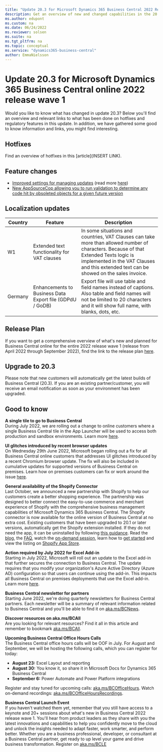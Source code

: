```yaml
---
title: "Update 20.3 for Microsoft Dynamics 365 Business Central 2022 Release Wave 1"
description: Get an overview of new and changed capabilities in the 20.3 update of Business Central online, which is part of 2022 release wave 1.
ms.author: edupont
ms.custom: na
ms.date: 06/24/2022
ms.reviewer: solsen
ms.suite: na
ms.tgt_pltfrm: na
ms.topic: conceptual
ms.service: "dynamics365-business-central"
author: EmmaNielsson
---
```


# Update 20.3 for Microsoft Dynamics 365 Business Central online 2022 release wave 1

Would you like to know what has changed in update 20.3? Below you'll find an overview and relevant links to what has been done on hotfixes and regulatory features in this update. In addition, we have gathered some good to know information and links, you might find interesting.

## Hotfixes

Find an overview of hotfixes in this [article](INSERT LINK).

## Feature changes  
- [Improved settings for managing updates](/dynamics365-release-plan/2022wave1/smb/dynamics365-business-central/improved-settings-managing-updates) (read more [here](/dynamics365/business-central/dev-itpro/administration/tenant-admin-center-update-management))
- [New AppSourceCop allowing you to run validation to determine any code hit by obsoleted objects for a given future version](/dynamics365/business-central/dev-itpro/developer/analyzers/appsourcecop-as0105)

## Localization updates

| Country| Feature  |Description|
|-------------|--------------|--------------|
|W1 | Extended text functionality for VAT clauses | In some situations and countries, VAT Clauses can take more than allowed number of characters. Because of that Extended Texts logic is implemented in the VAT Clauses and this extended text can be showed on the sales invoice. |
| Germany | Enhancements to Business Data Export file (GDPdU / GoDB) | Export file will use table and field names instead of captions. Also table and field names will not be limited to 20 characters and it will show full name, with blanks, dots, etc.|

## Release Plan  

If you want to get a comprehensive overview of what's new and planned for Business Central online for the entire 2022 release wave 1 (release from April 2022 through  September 2022), find the link to the release plan [here](/dynamics365-release-plan/2021wave2/smb/dynamics365-business-central/planned-features).

## Upgrade to 20.3

Please note that new customers will automatically get the latest builds of Business Central (20.3). If you are an existing partner/customer, you will receive an email notification as soon as your environment has been upgraded.

## Good to know

**A single tile to go to Business Central**  
During July 2022, we are rolling out a change to online customers where a single Business Central tile in the App Launcher will be used to access both production and sandbox environments. Learn more [here](/dynamics365-release-plan/2022wave1/smb/dynamics365-business-central/single-tile-go-business-central).

**UI glitches introduced by recent browser updates**  
On Wednesday 29th June 2022, Microsoft began rolling out a fix for all Business Central online customers that addresses UI glitches introduced by a recent Chromium browser update. The fix will also be included in cumulative updates for supported versions of Business Central on premises. Learn how on premises customers can fix or work around the issue [here](https://go.microsoft.com/fwlink/?linkid=2201014).

**General availability of the Shopify Connector**  
Last October, we announced a new partnership with Shopify to help our customers create a better shopping experience. The partnership was designed to better connect the easy-to-use commerce and merchant experience of Shopify with the comprehensive business management capabilities of Microsoft Dynamics 365 Business Central. The Shopify connector is now available for the online version of Business Central at no extra cost. Existing customers that have been upgraded to 20.1 or later versions, automatically get the Shopify extension installed. If they do not need the app, it can be uninstalled by following [this guidance](/dynamics365/business-central/ui-extensions-install-uninstall#uninstall-an-extension). Read the [blog](https://cloudblogs.microsoft.com/dynamics365/bdm/2022/05/26/dynamics-365-business-central-now-includes-a-shopify-connector/), the [FAQ](/dynamics365/business-central/shopify/shopify-faq), watch the [on-demand session](https://aka.ms/BCShopifySession), learn how to [get started](/dynamics365/business-central/shopify/get-started) and view the listing on [Shopify App Store](https://apps.shopify.com/dynamics-365-business-central?surface_detail=global-erp-partners&surface_inter_position=1&surface_intra_position=1&surface_type=collection).

**Action required by July 2022 for Excel Add-in**  
Starting in July 2022, Microsoft will roll out an update to the Excel add-in that further secures the connection to Business Central. The update requires that you modify your organization's Azure Active Directory (Azure AD) configuration so that users can continue using the add-in. This impacts all Business Central on premises deployments that use the Excel add-in. Learn more [here](/dynamics365/business-central/dev-itpro/administration/update-excel-addin-configuration).

**Business Central newsletter for partners**  
Starting June 2022, we're doing quarterly newsletters for Business Central partners. Each newsletter will be a summary of relevant information related to Business Central and you'll be able to find it on [aka.ms/BCNews](https://aka.ms/BCNews).

**Discover resources on aka.ms/BCAll**  
Are you looking for relevant resources? Find it all in this article and remember to bookmark [aka.ms/BCAll](https://aka.ms/BCAll).

**Upcoming Business Central Office Hours Calls**  
The Business Central office hours calls will be OOF in July. For August and September, we will be hosting the following calls, which you can register for today:

- **August 23:** Excel Layout and reporting
- **August 30:** You know it, so share it in Microsoft Docs for Dynamics 365 Business Central 
- **September 6:** Power Automate and Power Platform integrations

Register and stay tuned for upcoming calls: [aka.ms/BCOfficeHours](https://aka.ms/BCOfficeHours). Watch on-demand recordings: [aka.ms/BCOfficeHoursRecordings](https://aka.ms/BCOfficeHoursRecordings).  

**Business Central Launch Event**  
If you haven't watched them yet, remember that you still have access to a keynote and 20+ sessions about what's new in Business Central 2022 release wave 1. You'll hear from product leaders as they share with you the latest innovations and capabilities to help you confidently move to the cloud and unlock the insights needed to adapt faster, work smarter, and perform better. Whether you are a business professional, developer, or consultant at a Business Central partner, get ready to up level your game and drive business transformation. Register on [aka.ms/BCLE](https://aka.ms/BCLE)